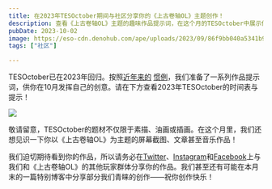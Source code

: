 ```yaml
---
title: 在2023年TESOctober期间与社区分享你的《上古卷轴OL》主题创作！
description: 查看《上古卷轴OL》主题的趣味作品提示词，在这个月的TESOctober中展示你的精彩创意。 
pubDate: 2023-10-02
image: https://eso-cdn.denohub.com/ape/uploads/2023/09/86f9bb040a5341b960ba26ee04bfa6a1.jpg
tags: ["社区"]

---
```


TESOctober已在2023年回归。按照[近年来的](/news/post/61195)
[惯例](/news/post/63169)，我们准备了一系列作品提示词，供你在10月发挥自己的创意。请在下方查看2023年TESOctober的时间表与提示！

![](https://esossl-a.akamaihd.net/uploads/Community/Article/tesoctober-2023-ZHCN.jpg)

敬请留意，TESOctober的题材不仅限于素描、油画或插画。在这个月里，我们还想见识一下你以《上古卷轴OL》为主题的屏幕截图、文章甚至音乐作品！

我们迫切期待看到你的作品，所以请务必在[Twitter](https://twitter.com/TESOnline)、[Instagram](https://www.instagram.com/elderscrollsonline/)和[Facebook](https://www.facebook.com/elderscrollsonline)上与我们和《上古卷轴OL》的其他玩家群体分享你的作品。我们甚至还有可能在本月末的一篇特别博客中分享部分我们青睐的创作——祝你创作快乐！
